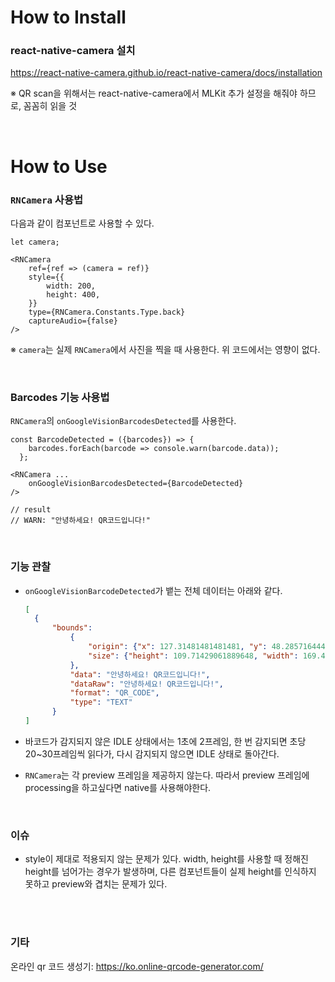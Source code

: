 # How to Install

### react-native-camera 설치

https://react-native-camera.github.io/react-native-camera/docs/installation

※ QR scan을 위해서는 react-native-camera에서 MLKit 추가 설정을 해줘야 하므로, 꼼꼼히 읽을 것



<br/>

# How to Use

### `RNCamera` 사용법

다음과 같이 컴포넌트로 사용할 수 있다.

```react
let camera;

<RNCamera
	ref={ref => (camera = ref)}
	style={{
		width: 200,
		height: 400,
	}}
	type={RNCamera.Constants.Type.back}
	captureAudio={false}
/>
```

※ `camera`는 실제 `RNCamera`에서 사진을 찍을 때 사용한다. 위 코드에서는 영향이 없다. 



<br/>

### Barcodes 기능 사용법

`RNCamera`의 `onGoogleVisionBarcodesDetected`를 사용한다.

```react
const BarcodeDetected = ({barcodes}) => {
    barcodes.forEach(barcode => console.warn(barcode.data));
  };

<RNCamera ...
	onGoogleVisionBarcodesDetected={BarcodeDetected}
/>

// result
// WARN: "안녕하세요! QR코드입니다!"
```



<br/>

### 기능 관찰

- `onGoogleVisionBarcodeDetected`가 뱉는 전체 데이터는 아래와 같다.

  ```json
  [
  	{
  		"bounds": 
  			{
  				"origin": {"x": 127.31481481481481, "y": 48.28571644425392}, 
  				"size": {"height": 109.71429061889648, "width": 169.44444444444446}
  			}, 
  			"data": "안녕하세요! QR코드입니다!", 
  			"dataRaw": "안녕하세요! QR코드입니다!", 
  			"format": "QR_CODE", 
  			"type": "TEXT"
  		}
  ]
  ```


- 바코드가 감지되지 않은 IDLE 상태에서는 1초에 2프레임, 한 번 감지되면 초당 20~30프레임씩 읽다가, 다시 감지되지 않으면 IDLE 상태로 돌아간다.
- `RNCamera`는 각 preview 프레임을 제공하지 않는다. 따라서 preview 프레임에 processing을 하고싶다면 native를 사용해야한다.

<br/>



### 이슈

- style이 제대로 적용되지 않는 문제가 있다. width, height를 사용할 때 정해진 height를 넘어가는 경우가 발생하며, 다른 컴포넌트들이 실제 height를 인식하지 못하고 preview와 겹치는 문제가 있다.



<br/>

<br/>

### 기타

온라인 qr 코드 생성기: https://ko.online-qrcode-generator.com/

